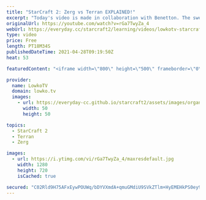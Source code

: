 ```yaml
---
title: "StarCraft 2: Zerg vs Terran EXPLAINED!"
excerpt: "Today's video is made in collaboration with Benetton. The sweater I'm wearing in this video: https://us.benetton.com/knit-sweater-in-100-cotton-beige-1598K1O31_1K9.html?utm_campaign=USA_MF_INFLUENCER_Adult_SpecialContent_SS21-Lowko_Intent_2021-03&utm_medium=live&utm_source=youtube.com  In this video"
originalUrl: https://youtube.com/watch?v=rGa7TwyZa_4
webUrl: https://everyday.cc/starcraft2/learning/videos/lowkotv-starcraft-2-zerg-vs-terran-explained/
type: video
price: Free
length: PT18M34S
publishedDateTime: 2021-04-28T09:19:50Z
heat: 53

featuredContent: "<iframe width=\"800\" height=\"500\" frameborder=\"0\" src=\"https://www.youtube.com/embed/rGa7TwyZa_4\" allow=\"accelerometer; autoplay; encrypted-media; gyroscope; picture-in-picture\" allowfullscreen></iframe>"

provider:
  name: LowkoTV
  domain: lowko.tv
  images:
    - url: https://everyday-cc.github.io/starcraft2/assets/images/organizations/lowko.tv-50x50.jpg
      width: 50
      height: 50

topics:
  - StarCraft 2
  - Terran
  - Zerg

images:
  - url: https://i.ytimg.com/vi/rGa7TwyZa_4/maxresdefault.jpg
    width: 1280
    height: 720
    isCached: true

secured: "C02Rld9H75AFxEywPOUWq/bDYVXmdA+qmuGMdiU9SVkZTlm+HyEMEHkPS0ey9ZjhpoWKa5R7GOi41l+No2sZHOvU9YX24dWbVP3BMFYlYkhr/UfERXFhcugJPGNGW/Fm5zdu9xVQmJ33yelWx98fv2f9M+ujAWpag9Qg3m1mEHA+t8jSDuQcYdpdNOIbKmt3HYEwyJTVCS9E72iLMvkFTDtqjuVyurg8GeG7N58cerg1GDaEASimQRlGPzxj1vNjcFCKkjib4Tp9RuWC0FKK+/EHmC8fW0MP3og2PSCOqakBnNUamla9aVsbPomYX9ggx7shD5FN+/qRy8kIiPp2E6zNO6OLfD9pTMF8QMJF66dGHTfcAI7249eqW0HHNXVU7GT7Rwt9etad+K5yk7WQWOYfvk7GO9CxPDQDRj3PkW4=;bguLRZi5CYVNXVdwyNgdNQ=="
---
```



